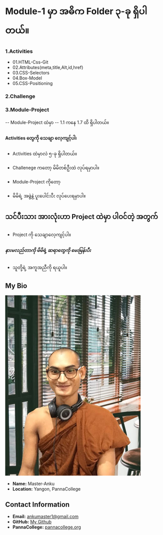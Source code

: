 # Module-1 မှာ အဓိက Folder ၃-ခု ရှိပါတယ်။ 
### 1.Activities
-  01.HTML-Css-Git
- 02.Attributes(meta,title,Alt,id,href)
- 03.CSS-Selectors
-  04.Box-Model 
- 05.CSS-Positioning
### 2.Challenge

### 3.Module-Project
-- Module-Project ထဲမှာ 
-- 1.1 ကနေ 1.7 ထိ ရှိပါတယ်။ 

#### Activities တွေကို သေချာ လေ့ကျင့်ပါ၊ 
* Activities ထဲမှာလဲ ၅-ခု ရှိပါတယ်။ 

* Challenege ကတော့ မိမိတစ်ဦးထဲ လုပ်ရမှာပါ။ 

* Module-Project ကိုတော့ 
- မိမိရဲ့ အဖွဲ့နဲ့ ပူးပေါင်းပီး လုပ်ပေးရမှာပါ။ 

## သင်ပီးသား အားလုံးဟာ Project ထဲမှာ ‌ပါဝင်တဲ့ အတွက် 
* Project ကို သေချာလေ့ကျင့်ပါ။ 

##### နားမလည်တာကို မိမိရဲ့ ဆရာတွေကို မေးမြန်းပီး 
* သူတို့ရဲ့ အကူအညီကို ရယူပါ။ 

## My Bio

![alt text](mranku.jpg)


- **Name:** Master-Anku
- **Location:** Yangon, PannaCollege

## Contact Information

- **Email:** [ankumaster1@gmail.com](mailto:https://ankumaster1@gmail.com)
- **GitHub:** [My Github](https://github.com/Master-Anku/Module-1.git)
- **PannaCollege:** [pannacollege.org](https://sites.google.com/pannacollege.org/pannacollege/home)
